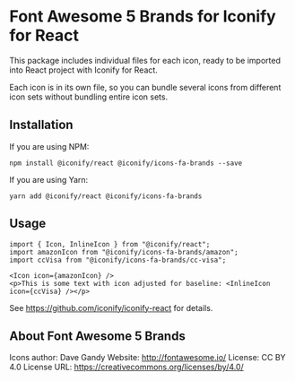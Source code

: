 # Font Awesome 5 Brands for Iconify for React

This package includes individual files for each icon, ready to be imported into React project with Iconify for React.

Each icon is in its own file, so you can bundle several icons from different icon sets without bundling entire icon sets.

## Installation

If you are using NPM:
```
npm install @iconify/react @iconify/icons-fa-brands --save
```

If you are using Yarn:
```
yarn add @iconify/react @iconify/icons-fa-brands
```

## Usage

```
import { Icon, InlineIcon } from "@iconify/react";
import amazonIcon from "@iconify/icons-fa-brands/amazon";
import ccVisa from "@iconify/icons-fa-brands/cc-visa";
```

```
<Icon icon={amazonIcon} />
<p>This is some text with icon adjusted for baseline: <InlineIcon icon={ccVisa} /></p>
```

See https://github.com/iconify/iconify-react for details.

## About Font Awesome 5 Brands

Icons author: Dave Gandy
Website: http://fontawesome.io/
License: CC BY 4.0
License URL: https://creativecommons.org/licenses/by/4.0/

